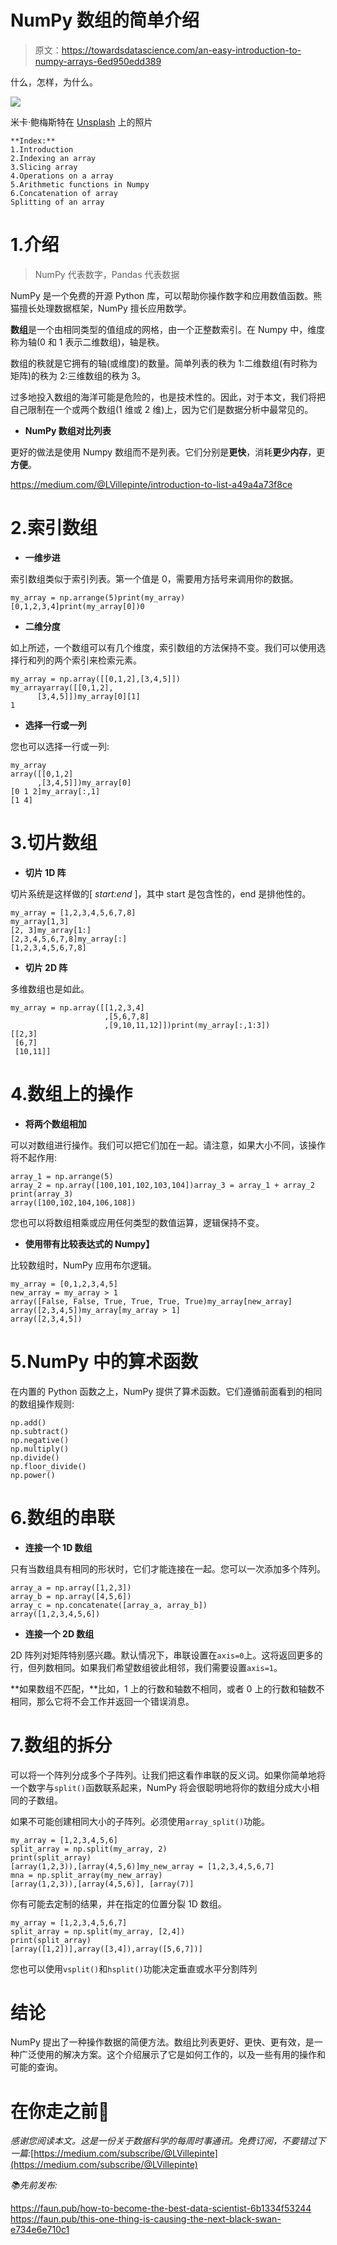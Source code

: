 # NumPy 数组的简单介绍

> 原文：<https://towardsdatascience.com/an-easy-introduction-to-numpy-arrays-6ed950edd389>

什么，怎样，为什么。

![](img/b11007479aa6f7b7c6a5e7ddc70f54f0.png)

米卡·鲍梅斯特在 [Unsplash](https://unsplash.com/s/photos/numbers?utm_source=unsplash&utm_medium=referral&utm_content=creditCopyText) 上的照片

```
**Index:**
1.Introduction
2.Indexing an array
3.Slicing array
4.Operations on a array
5.Arithmetic functions in Numpy
6.Concatenation of array
Splitting of an array
```

# 1.介绍

> NumPy 代表数字，Pandas 代表数据

NumPy 是一个免费的开源 Python 库，可以帮助你操作数字和应用数值函数。熊猫擅长处理数据框架，NumPy 擅长应用数学。

**数组**是一个由相同类型的值组成的网格，由一个正整数索引。在 Numpy 中，维度称为轴(0 和 1 表示二维数组)，轴是秩。

数组的秩就是它拥有的轴(或维度)的数量。简单列表的秩为 1:二维数组(有时称为矩阵)的秩为 2:三维数组的秩为 3。

过多地投入数组的海洋可能是危险的，也是技术性的。因此，对于本文，我们将把自己限制在一个或两个数组(1 维或 2 维)上，因为它们是数据分析中最常见的。

*   **NumPy 数组对比列表**

更好的做法是使用 Numpy 数组而不是列表。它们分别是**更快**，消耗**更少内存**，更**方便**。

<https://medium.com/@LVillepinte/introduction-to-list-a49a4a73f8ce>  

# 2.索引数组

*   **一维步进**

索引数组类似于索引列表。第一个值是 0，需要用方括号来调用你的数据。

```
my_array = np.arrange(5)print(my_array)
[0,1,2,3,4]print(my_array[0])0
```

*   **二维分度**

如上所述，一个数组可以有几个维度，索引数组的方法保持不变。我们可以使用选择行和列的两个索引来检索元素。

```
my_array = np.array([[0,1,2],[3,4,5]])
my_arrayarray([[0,1,2],
      [3,4,5]])my_array[0][1]
1
```

*   **选择一行或一列**

您也可以选择一行或一列:

```
my_array
array([[0,1,2]
      ,[3,4,5]])my_array[0]
[0 1 2]my_array[:,1]
[1 4]
```

# 3.切片数组

*   **切片 1D 阵**

切片系统是这样做的[ *start:end* ]，其中 start 是包含性的，end 是排他性的。

```
my_array = [1,2,3,4,5,6,7,8] 
my_array[1,3]
[2, 3]my_array[1:]
[2,3,4,5,6,7,8]my_array[:]
[1,2,3,4,5,6,7,8]
```

*   **切片 2D 阵**

多维数组也是如此。

```
my_array = np.array([[1,2,3,4]
                     ,[5,6,7,8]
                     ,[9,10,11,12]])print(my_array[:,1:3])
[[2,3]
 [6,7]
 [10,11]]
```

# 4.数组上的操作

*   **将两个数组相加**

可以对数组进行操作。我们可以把它们加在一起。请注意，如果大小不同，该操作将不起作用:

```
array_1 = np.arrange(5)
array_2 = np.array([100,101,102,103,104])array_3 = array_1 + array_2
print(array_3)
array([100,102,104,106,108])
```

您也可以将数组相乘或应用任何类型的数值运算，逻辑保持不变。

*   **使用带有比较表达式的 Numpy】**

比较数组时，NumPy 应用布尔逻辑。

```
my_array = [0,1,2,3,4,5]
new_array = my_array > 1
array([False, False, True, True, True, True)my_array[new_array]
array([2,3,4,5])my_array[my_array > 1]
array([2,3,4,5])
```

# 5.NumPy 中的算术函数

在内置的 Python 函数之上，NumPy 提供了算术函数。它们遵循前面看到的相同的数组操作规则:

```
np.add() 
np.subtract()
np.negative()
np.multiply() 
np.divide()
np.floor_divide()
np.power()
```

# 6.数组的串联

*   **连接一个 1D 数组**

只有当数组具有相同的形状时，它们才能连接在一起。您可以一次添加多个阵列。

```
array_a = np.array([1,2,3])
array_b = np.array([4,5,6])
array_c = np.concatenate([array_a, array_b])
array([1,2,3,4,5,6])
```

*   **连接一个 2D 数组**

2D 阵列对矩阵特别感兴趣。默认情况下，串联设置在`axis=0`上。这将返回更多的行，但列数相同。如果我们希望数组彼此相邻，我们需要设置`axis=1`。

**如果数组不匹配，**比如，1 上的行数和轴数不相同，或者 0 上的行数和轴数不相同，那么它将不会工作并返回一个错误消息。

# 7.数组的拆分

可以将一个阵列分成多个子阵列。让我们把这看作串联的反义词。如果你简单地将一个数字与`split()`函数联系起来，NumPy 将会很聪明地将你的数组分成大小相同的子数组。

如果不可能创建相同大小的子阵列。必须使用`array_split()`功能。

```
my_array = [1,2,3,4,5,6]
split_array = np.split(my_array, 2)
print(split_array)
[array(1,2,3)),[array(4,5,6)]my_new_array = [1,2,3,4,5,6,7]
mna = np.split_array(my_new_array)
[array(1,2,3)),[array(4,5,6)], [array(7)]
```

你有可能去定制的结果，并在指定的位置分裂 1D 数组。

```
my_array = [1,2,3,4,5,6,7]
split_array = np.split(my_array, [2,4])
print(split_array)
[array([1,2])],array([3,4]),array([5,6,7])]
```

您也可以使用`vsplit()`和`hsplit()`功能决定垂直或水平分割阵列

# 结论

NumPy 提出了一种操作数据的简便方法。数组比列表更好、更快、更有效，是一种广泛使用的解决方案。这个介绍展示了它是如何工作的，以及一些有用的操作和可能的查询。

# 在你走之前👋

*感谢您阅读本文。这是一份关于数据科学的每周时事通讯。免费订阅，不要错过下一篇:*[https://medium.com/subscribe/@LVillepinte](https://medium.com/subscribe/@LVillepinte)

*📚先前发布:*

<https://faun.pub/how-to-become-the-best-data-scientist-6b1334f53244>  <https://faun.pub/this-one-thing-is-causing-the-next-black-swan-e734e6e710c1> 